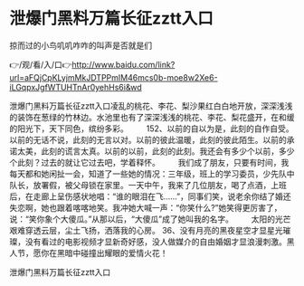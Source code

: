 # 泄爆门黑料万篇长征zztt入口
掠而过的小鸟叽叽咋咋的叫声是否就是们

👉/观/看/入/口👉http://www.baidu.com/link?url=aFQjCpKLyjmMkJDTPPmIM46mcs0b-moe8w2Xe6-iLGqpxJgfWTUHTnAr0yehHs6i&wd

泄爆门黑料万篇长征zztt入口凌乱的桃花、李花、梨沙果红白白地开放，深深浅浅的装饰在葱绿的竹林边。水池里也有了深深浅浅的桃花、李花、梨花盛开，在和缓的阳光下，天下同色，缤纷多彩。
　　152、以前的自以为是，此刻的自作自受。以前的无话不说，此刻的无言以对。以前的彼此温暖，此刻的彼此陌生。以前的承诺太美，此刻的谎言太真。以前的以前，此刻的此刻。我还会有多少个以前，多少个此刻？过去的就让它过去吧，学着释怀。
　　我们成了朋友，只要有时间，我每天都和她闲扯一会，知道了一些她的情况：三年级，班上的学习委员，少先队中队长，放署假，被父母锁在家里。一天中午，我来了几位朋友，喝了点酒，上班后，在走廊上呈伤感状地唱：“谁的眼泪在飞……”，同事们笑，说老余你结了婚还失恋啊，她也跟着喀喀地笑。我冲她大喊一声：“你笑什么?”她笑得更厉害了，说：“笑你象个大傻瓜。”从那以后，“大傻瓜”成了她叫我的名字。
　　太阳的光芒艰难穿透云层，尘土飞扬，洒落我的心房。
		36、没有月亮的黑夜星空才显星光璀璨，没有看过的电影视频才显新奇好感，没人做媒介的自由婚姻才显浪漫刺激。黑人节，愿你在黑暗中碰撞出耀眼的爱情火花！

泄爆门黑料万篇长征zztt入口
